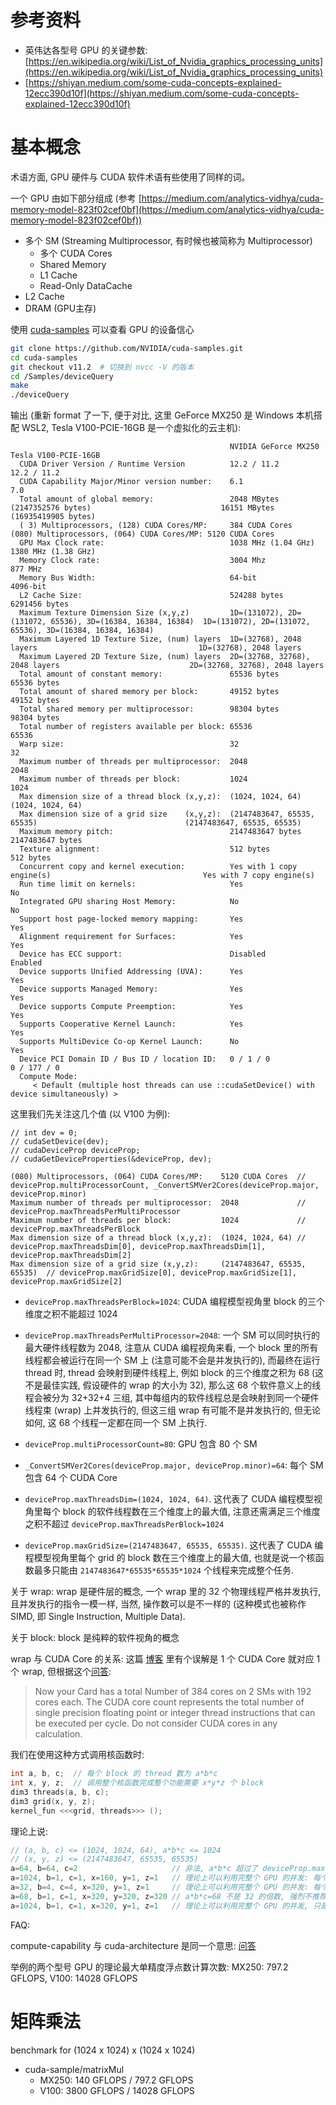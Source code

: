 
# 参考资料

- 英伟达各型号 GPU 的关键参数: [https://en.wikipedia.org/wiki/List_of_Nvidia_graphics_processing_units](https://en.wikipedia.org/wiki/List_of_Nvidia_graphics_processing_units)
- [https://shiyan.medium.com/some-cuda-concepts-explained-12ecc390d10f](https://shiyan.medium.com/some-cuda-concepts-explained-12ecc390d10f)

# 基本概念

术语方面, GPU 硬件与 CUDA 软件术语有些使用了同样的词。

一个 GPU 由如下部分组成 (参考 [https://medium.com/analytics-vidhya/cuda-memory-model-823f02cef0bf](https://medium.com/analytics-vidhya/cuda-memory-model-823f02cef0bf))

- 多个 SM (Streaming Multiprocessor, 有时候也被简称为 Multiprocessor)
    - 多个 CUDA Cores
    - Shared Memory
    - L1 Cache
    - Read-Only DataCache
- L2 Cache
- DRAM (GPU主存)

使用 [cuda-samples](https://github.com/NVIDIA/cuda-samples.git) 可以查看 GPU 的设备信心

```bash
git clone https://github.com/NVIDIA/cuda-samples.git
cd cuda-samples
git checkout v11.2  # 切换到 nvcc -V 的版本
cd /Samples/deviceQuery
make
./deviceQuery
```

输出 (重新 format 了一下, 便于对比, 这里 GeForce MX250 是 Windows 本机搭配 WSL2, Tesla V100-PCIE-16GB 是一个虚拟化的云主机):

```
                                                 NVIDIA GeForce MX250                                       Tesla V100-PCIE-16GB
  CUDA Driver Version / Runtime Version          12.2 / 11.2                                                12.2 / 11.2
  CUDA Capability Major/Minor version number:    6.1                                                        7.0
  Total amount of global memory:                 2048 MBytes (2147352576 bytes)                             16151 MBytes (16935419905 bytes)
  ( 3) Multiprocessors, (128) CUDA Cores/MP:     384 CUDA Cores                                             (080) Multiprocessors, (064) CUDA Cores/MP: 5120 CUDA Cores
  GPU Max Clock rate:                            1038 MHz (1.04 GHz)                                        1380 MHz (1.38 GHz)
  Memory Clock rate:                             3004 Mhz                                                   877 MHz
  Memory Bus Width:                              64-bit                                                     4096-bit
  L2 Cache Size:                                 524288 bytes                                               6291456 bytes
  Maximum Texture Dimension Size (x,y,z)         1D=(131072), 2D=(131072, 65536), 3D=(16384, 16384, 16384)  1D=(131072), 2D=(131072, 65536), 3D=(16384, 16384, 16384)
  Maximum Layered 1D Texture Size, (num) layers  1D=(32768), 2048 layers                                    1D=(32768), 2048 layers
  Maximum Layered 2D Texture Size, (num) layers  2D=(32768, 32768), 2048 layers                             2D=(32768, 32768), 2048 layers
  Total amount of constant memory:               65536 bytes                                                65536 bytes
  Total amount of shared memory per block:       49152 bytes                                                49152 bytes
  Total shared memory per multiprocessor:        98304 bytes                                                98304 bytes
  Total number of registers available per block: 65536                                                      65536
  Warp size:                                     32                                                         32
  Maximum number of threads per multiprocessor:  2048                                                       2048
  Maximum number of threads per block:           1024                                                       1024
  Max dimension size of a thread block (x,y,z):  (1024, 1024, 64)                                           (1024, 1024, 64)
  Max dimension size of a grid size    (x,y,z):  (2147483647, 65535, 65535)                                 (2147483647, 65535, 65535)
  Maximum memory pitch:                          2147483647 bytes                                           2147483647 bytes
  Texture alignment:                             512 bytes                                                  512 bytes
  Concurrent copy and kernel execution:          Yes with 1 copy engine(s)                                  Yes with 7 copy engine(s)
  Run time limit on kernels:                     Yes                                                        No
  Integrated GPU sharing Host Memory:            No                                                         No
  Support host page-locked memory mapping:       Yes                                                        Yes
  Alignment requirement for Surfaces:            Yes                                                        Yes
  Device has ECC support:                        Disabled                                                   Enabled
  Device supports Unified Addressing (UVA):      Yes                                                        Yes
  Device supports Managed Memory:                Yes                                                        Yes
  Device supports Compute Preemption:            Yes                                                        Yes
  Supports Cooperative Kernel Launch:            Yes                                                        Yes
  Supports MultiDevice Co-op Kernel Launch:      No                                                         Yes
  Device PCI Domain ID / Bus ID / location ID:   0 / 1 / 0                                                  0 / 177 / 0
  Compute Mode:
     < Default (multiple host threads can use ::cudaSetDevice() with device simultaneously) >
```

这里我们先关注这几个值 (以 V100 为例):

```
// int dev = 0;
// cudaSetDevice(dev);
// cudaDeviceProp deviceProp;
// cudaGetDeviceProperties(&deviceProp, dev);

(080) Multiprocessors, (064) CUDA Cores/MP:    5120 CUDA Cores  // deviceProp.multiProcessorCount, _ConvertSMVer2Cores(deviceProp.major, deviceProp.minor)
Maximum number of threads per multiprocessor:  2048             // deviceProp.maxThreadsPerMultiProcessor
Maximum number of threads per block:           1024             // deviceProp.maxThreadsPerBlock
Max dimension size of a thread block (x,y,z):  (1024, 1024, 64) // deviceProp.maxThreadsDim[0], deviceProp.maxThreadsDim[1], deviceProp.maxThreadsDim[2]
Max dimension size of a grid size (x,y,z):     (2147483647, 65535, 65535)  // deviceProp.maxGridSize[0], deviceProp.maxGridSize[1], deviceProp.maxGridSize[2]
```

- `deviceProp.maxThreadsPerBlock=1024`: CUDA 编程模型视角里 block 的三个维度之积不能超过 1024
- `deviceProp.maxThreadsPerMultiProcessor=2048`: 一个 SM 可以同时执行的最大硬件线程数为 2048, 注意从 CUDA 编程视角来看, 一个 block 里的所有线程都会被运行在同一个 SM 上 (注意可能不会是并发执行的), 而最终在运行 thread 时, thread 会映射到硬件线程上, 例如 block 的三个维度之积为 68 (这不是最佳实践, 假设硬件的 wrap 的大小为 32), 那么这 68 个软件意义上的线程会被分为 32+32+4 三组, 其中每组内的软件线程总是会映射到同一个硬件线程束 (wrap) 上并发执行的, 但这三组 wrap 有可能不是并发执行的, 但无论如何, 这 68 个线程一定都在同一个 SM 上执行.
- `deviceProp.multiProcessorCount=80`: GPU 包含 80 个 SM
- `_ConvertSMVer2Cores(deviceProp.major, deviceProp.minor)=64`: 每个 SM 包含 64 个 CUDA Core

- `deviceProp.maxThreadsDim=(1024, 1024, 64)`. 这代表了 CUDA 编程模型视角里每个 block 的软件线程数在三个维度上的最大值, 注意还需满足三个维度之积不超过 `deviceProp.maxThreadsPerBlock=1024`
- `deviceProp.maxGridSize=(2147483647, 65535, 65535)`. 这代表了 CUDA 编程模型视角里每个 grid 的 block 数在三个维度上的最大值, 也就是说一个核函数最多只能由 `2147483647*65535*65535*1024` 个线程来完成整个任务.

关于 wrap: wrap 是硬件层的概念, 一个 wrap 里的 32 个物理线程严格并发执行, 且并发执行的指令一模一样, 当然, 操作数可以是不一样的 (这种模式也被称作 SIMD, 即 Single Instruction, Multiple Data).

关于 block: block 是纯粹的软件视角的概念

wrap 与 CUDA Core 的关系: 这篇 [博客](https://shiyan.medium.com/some-cuda-concepts-explained-12ecc390d10f) 里有个误解是 1 个 CUDA Core 就对应 1 个 wrap, 但根据这个[问答](https://stackoverflow.com/questions/16986770/cuda-cores-vs-thread-count/16987220#16987220):

> Now your Card has a total Number of 384 cores on 2 SMs with 192 cores each. The CUDA core count represents the total number of single precision floating point or integer thread instructions that can be executed per cycle. Do not consider CUDA cores in any calculation.

我们在使用这种方式调用核函数时:

```c++
int a, b, c;  // 每个 block 的 thread 数为 a*b*c
int x, y, z;  // 调用整个核函数完成整个功能需要 x*y*z 个 block
dim3 threads(a, b, c);
dim3 grid(x, y, z);
kernel_fun <<<grid, threads>>> ();
```

理论上说:

```c++
// (a, b, c) <= (1024, 1024, 64), a*b*c <= 1024
// (x, y, z) <= (2147483647, 65535, 65535)
a=64, b=64, c=2                     // 非法, a*b*c 超过了 deviceProp.maxThreadsPerBlock 的限制
a=1024, b=1, c=1, x=160, y=1, z=1   // 理论上可以利用完整个 GPU 的并发: 每个 SM 同时运行 2 个 block
a=32, b=4, c=4, x=320, y=1, z=1     // 理论上可以利用完整个 GPU 的并发: 每个 SM 同时运行 4 个 block
a=68, b=1, c=1, x=320, y=320, z=320 // a*b*c=68 不是 32 的倍数, 强烈不推荐
a=1024, b=1, c=1, x=320, y=1, z=1   // 理论上可以利用完整个 GPU 的并发, 只是需要 2 次完全并发才能完成整个任务
```


FAQ:

compute-capability 与 cuda-architecture 是同一个意思: [问答](https://stackoverflow.com/questions/65097396/difference-between-compute-capability-cuda-architecture-clarification-for-us)

举例的两个型号 GPU 的理论最大单精度浮点数计算次数: MX250: 797.2 GFLOPS, V100: 14028 GFLOPS

# 矩阵乘法

benchmark for (1024 x 1024) x (1024 x 1024)

- cuda-sample/matrixMul
  - MX250: 140 GFLOPS / 797.2 GFLOPS
  - V100: 3800 GFLOPS / 14028 GFLOPS
